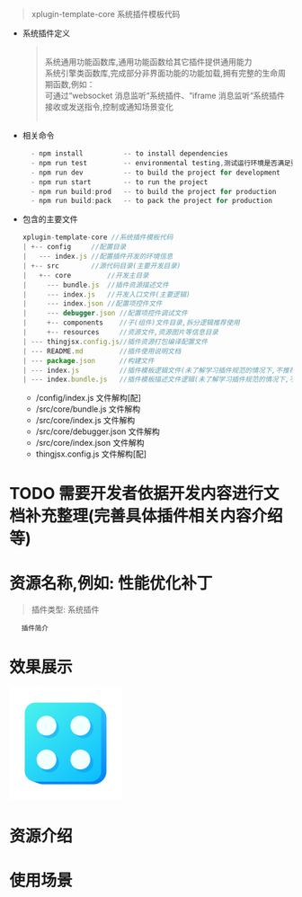 > xplugin-template-core 系统插件模板代码
* 系统插件定义
    > </br>
    > 系统通用功能函数库,通用功能函数给其它插件提供通用能力</br>
    > 系统引擎类函数库,完成部分非界面功能的功能加载,拥有完整的生命周期函数,例如：</br>
    > 可通过“websocket 消息监听“系统插件、“iframe 消息监听“系统插件 接收或发送指令,控制或通知场景变化</br>
    > </br>
* 相关命令
  ```javascript
    - npm install          -- to install dependencies
    - npm run test         -- environmental testing,测试运行环境是否满足要求
    - npm run dev          -- to build the project for development
    - npm run start        -- to run the project
    - npm run build:prod   -- to build the project for production
    - npm run build:pack   -- to pack the project for production
  ```
* 包含的主要文件
  ```javascript
  xplugin-template-core //系统插件模板代码
  | +-- config     //配置目录
  |   --- index.js //配置插件开发的环境信息
  | +-- src        //源代码目录(主要开发目录)
  |   +-- core         //开发主目录
  |     --- bundle.js  //插件资源描述文件
  |     --- index.js   //开发入口文件(主要逻辑)
  |     --- index.json //配置项控件文件
  |     --- debugger.json //配置项控件调试文件
  |     +-- components    //子(组件)文件目录,拆分逻辑推荐使用
  |     +-- resources     //资源文件,资源图片等信息目录 
  | --- thingjsx.config.js//插件资源打包编译配置文件
  | --- README.md         //插件使用说明文档
  | --- package.json      //构建文件
  | --- index.js          //插件模板逻辑文件(未了解学习插件规范的情况下,不推荐修改,修改可能造成打包后的插件无法使用)
  | --- index.bundle.js   //插件模板描述文件逻辑(未了解学习插件规范的情况下,不推荐修改,修改可能造成打包后的插件无法使用)

  ```
  * /config/index.js                文件解构[配]
  * /src/core/bundle.js             文件解构
  * /src/core/index.js              文件解构
  * /src/core/debugger.json         文件解构
  * /src/core/index.json            文件解构
  * thingjsx.config.js              文件解构[配]

# TODO 需要开发者依据开发内容进行文档补充整理(完善具体插件相关内容介绍等)


# 资源名称,例如: 性能优化补丁
> 插件类型: 系统插件
```text
   插件简介
```

# 效果展示
<img src="./src/core/resources/preview.png" width = "200" height = "200" alt="效果预览图" />

# 资源介绍
  
# 使用场景


